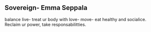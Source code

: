  ## Sovereign- Emma Seppala 
 balance live- treat ur body with love- move- eat healthy and socialice. Reclaim ur power, take responsabilitties. 

 ## 

 ##

 ##

 ##

 ## 

 
